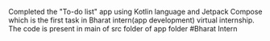 Completed the "To-do list" app using Kotlin language and Jetpack Compose which is the first task in Bharat intern(app development) virtual internship.
The code is present in main of src folder of app folder
#Bharat Intern
